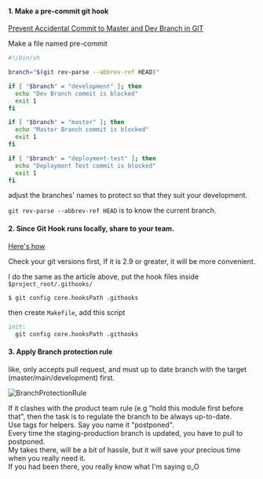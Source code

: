 #### 1\. Make a pre-commit git hook

[Prevent Accidental Commit to Master and Dev Branch in GIT](https://www.cyberithub.com/how-to-prevent-accidental-commit-to-master-and-dev-branch-in-git/)

Make a file named pre-commit

```.sh
#!/bin/sh

branch="$(git rev-parse --abbrev-ref HEAD)"

if [ "$branch" = "development" ]; then
  echo "Dev Branch commit is blocked"
  exit 1
fi

if [ "$branch" = "master" ]; then
  echo "Master Branch commit is blocked"
  exit 1
fi

if [ "$branch" = "deployment-test" ]; then
  echo "Deployment Test commit is blocked"
  exit 1
fi
```
adjust the branches' names to protect so that they suit your development.

`git rev-parse --abbrev-ref HEAD` is to know the current branch.


#### 2\. Since Git Hook runs locally, share to your team.

[Here's how](https://www.viget.com/articles/two-ways-to-share-git-hooks-with-your-team/)

Check your git versions first, If it is 2.9 or greater, it will be more convenient.

I do the same as the article above, put the hook files inside `$project_root/.githooks/`

```git
$ git config core.hooksPath .githooks
```

then create `Makefile`, add this script 

```Makefile
init:
  git config core.hooksPath .githooks
```


#### 3\. Apply Branch protection rule

like, only accepts pull request, and must up to date branch with the target (master/main/development) first.

![BranchProtectionRule](https://i.postimg.cc/sXKFGBsX/2022-03-23-11-15-32-New-branch-protection-rule-Mozilla-Firefox.png)

If it clashes with the product team rule (e.g "hold this module first before that", then the task is to regulate the branch to be always up-to-date.  
Use tags for helpers. Say you name it "postponed".  
Every time the staging-production branch is updated, you have to pull to postponed.  
My takes there, will be a bit of hassle, but it will save your precious time when you really need it.  
If you had been there, you really know what I'm saying o_O
